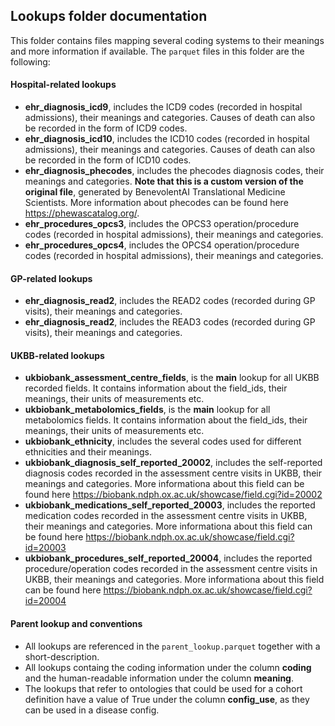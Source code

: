 ## Lookups folder documentation

This folder contains files mapping several coding systems to their meanings and more information if available.
The `parquet` files in this folder are the following:

#### Hospital-related lookups
- **ehr_diagnosis_icd9**, includes the ICD9 codes (recorded in hospital admissions), their meanings and categories. Causes of death can also be recorded in the form of ICD9 codes.
- **ehr_diagnosis_icd10**, includes the ICD10 codes (recorded in hospital admissions), their meanings and categories. Causes of death can also be recorded in the form of ICD10 codes.
- **ehr_diagnosis_phecodes**, includes the phecodes diagnosis codes, their meanings and categories. **Note that this is a custom version of the original file**,
generated by BenevolentAI Translational Medicine Scientists. More information about phecodes can be found here https://phewascatalog.org/.
- **ehr_procedures_opcs3**, includes the OPCS3 operation/procedure codes (recorded in hospital admissions), their meanings and categories.
- **ehr_procedures_opcs4**, includes the OPCS4 operation/procedure codes (recorded in hospital admissions), their meanings and categories.

#### GP-related lookups
- **ehr_diagnosis_read2**, includes the READ2 codes (recorded during GP visits), their meanings and categories.
- **ehr_diagnosis_read2**, includes the READ3 codes (recorded during GP visits), their meanings and categories.

#### UKBB-related lookups
- **ukbiobank_assessment_centre_fields**, is the **main** lookup for all UKBB recorded fields. It contains information about the field_ids, their meanings,
their units of measurements etc.
- **ukbiobank_metabolomics_fields**, is the **main** lookup for all metabolomics fields. It contains information about the field_ids, their meanings,
their units of measurements etc.
- **ukbiobank_ethnicity**, includes the several codes used for different ethnicities and their meanings.
- **ukbiobank_diagnosis_self_reported_20002**, includes the self-reported diagnosis codes recorded in the assessment centre visits in UKBB, their meanings and categories.
More informationa about this field can be found here https://biobank.ndph.ox.ac.uk/showcase/field.cgi?id=20002
- **ukbiobank_medications_self_reported_20003**, includes the reported medication codes recorded in the assessment centre visits in UKBB, their meanings and categories.
More informationa about this field can be found here https://biobank.ndph.ox.ac.uk/showcase/field.cgi?id=20003
- **ukbiobank_procedures_self_reported_20004**, includes the reported procedure/operation codes recorded in the assessment centre visits in UKBB, their meanings and categories.
More informationa about this field can be found here https://biobank.ndph.ox.ac.uk/showcase/field.cgi?id=20004

#### Parent lookup and conventions
- All lookups are referenced in the `parent_lookup.parquet` together with a short-description.
- All lookups containg the coding information under the column **coding** and the human-readable information under the column **meaning**.
- The lookups that refer to ontologies that could be used for a cohort definition have a value of True under the column
**config_use**, as they can be used in a disease config.
